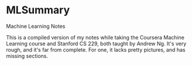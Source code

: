 MLSummary
=========

Machine Learning Notes 

This is a compiled version of my notes while taking the Coursera Machine Learning course and Stanford CS 229,
both taught by Andrew Ng. It's very rough, and it's far from complete. For one, it lacks pretty pictures, and has missing
sections.


